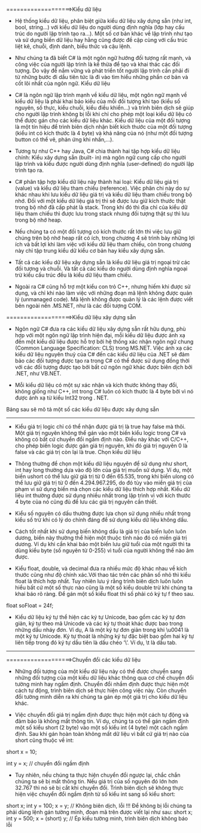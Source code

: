 ===================>Kiểu dữ liệu

- Hệ thống kiểu dữ liệu, phân biệt giữa kiểu dữ liệu xây dựng
sẵn (như int, bool, string…) với kiểu dữ liệu do người dùng định nghĩa (lớp hay cấu trúc
do người lập trình tạo ra...). Một số cơ bản khác về lập trình như tạo và sử dụng biến dữ
liệu hay hằng cũng được đề cập cùng với cấu trúc liệt kê, chuỗi, định danh, biểu thức và
cậu lệnh.

- Như chúng ta đã biết C# là một ngôn ngữ hướng đối tượng rất mạnh, và công việc của
người lập trình là kế thừa để tạo và khai thác các đối tượng. Do vậy để nắm vững và
phát triển tốt người lập trình cần phải đi từ những bước đi dầu tiên tức là đi vào tìm hiểu
những phần cơ bản và cốt lõi nhất của ngôn ngữ.
Kiểu dữ liệu

- C# là ngôn ngữ lập trình mạnh về kiểu dữ liệu, một ngôn ngữ mạnh về kiểu dữ liệu là
phải khai báo kiểu của mỗi đối tượng khi tạo (kiểu số nguyên, số thực, kiểu chuỗi, kiểu
điều khiển...) và trình biên dịch sẽ giúp cho người lập trình không bị lỗi khi chỉ cho phép
một loại kiểu dữ liệu có thể được gán cho các kiểu dữ liệu khác. Kiểu dữ liệu của một
đối tượng là một tín hiệu để trình biên dịch nhận biết kích thước của một đối tượng (kiểu
int có kích thước là 4 byte) và khả năng của nó (như một đối tượng button có thể vẽ,
phản ứng khi nhấn,...).

- Tương tự như C++ hay Java, C# chia thành hai tập hợp kiểu dữ liệu chính: Kiểu xây
dựng sẵn (built- in) mà ngôn ngữ cung cấp cho người lập trình và kiểu được người dùng
định nghĩa (user-defined) do người lập trình tạo ra.

- C# phân tập hợp kiểu dữ liệu này thành hai loại: Kiểu dữ liệu giá trị (value) và kiểu dữ
liệu tham chiếu (reference). Việc phân chi này do sự khác nhau khi lưu kiểu dữ liệu giá
trị và kiểu dữ liệu tham chiếu trong bộ nhớ. Đối với một kiểu dữ liệu giá trị thì sẽ được
lưu giữ kích thước thật trong bộ nhớ đã cấp phát là stack. Trong khi đó thì địa chỉ của
kiểu dữ liệu tham chiếu thì được lưu trong stack nhưng đối tượng thật sự thì lưu trong
bộ nhớ heap.

- Nếu chúng ta có một đối tượng có kích thước rất lớn thì việc lưu giữ chúng trên bộ nhớ
heap rất có ích, trong chương 4 sẽ trình bày những lợi ích và bất lợi khi làm việc với 
kiểu dữ liệu tham chiếu, còn trong chương này chỉ tập trung kiểu dữ kiểu cơ bản hay
kiểu xây dựng sẵn.

- Tất cả các kiểu dữ liệu xây dựng sẵn là kiểu dữ liệu giá trị ngoại trừ các đối tượng và
chuỗi. Và tất cả các kiểu do người dùng định nghĩa ngoại trừ kiểu cấu trúc đều là kiểu
dữ liệu tham chiếu.

- Ngoài ra C# cũng hỗ trợ một kiểu con trỏ C++, nhưng hiếm khi được sử dụng, và chỉ
khi nào làm việc với những đoạn mã lệnh không được quản lý (unmanaged code). Mã
lệnh không được quản lý là các lệnh được viết bên ngoài nền .MS.NET, như là các đối
tượng COM.

===================>Kiểu dữ liệu xây dựng sẵn

- Ngôn ngữ C# đưa ra các kiểu dữ liệu xây dựng sẵn rất hữu dụng, phù hợp với một ngôn
ngữ lập trình hiện đại, mỗi kiểu dữ liệu được ánh xạ đến một kiểu dữ liệu được hỗ trợ
bởi hệ thống xác nhận ngôn ngữ chung (Common Language Specification: CLS) trong
MS.NET. Việc ánh xạ các kiểu dữ liệu nguyên thuỷ của C# đến các kiểu dữ liệu của
.NET sẽ đảm bảo các đối tượng được tạo ra trong C# có thể được sử dụng đồng thời
với các đối tượng được tạo bởi bất cứ ngôn ngữ khác được biên dịch bởi .NET, như
VB.NET.

- Mỗi kiểu dữ liệu có một sự xác nhận và kích thước không thay đổi, không giống như
C++, int trong C# luôn có kích thước là 4 byte bởi vì nó được ánh xạ từ kiểu Int32 trong
. NET.

Bảng sau sẽ mô tả một số các kiểu dữ liệu được xây dựng sẵn
******************************************************************

- Kiểu giá trị logic chỉ có thể nhận được giá trị là true hay false mà thôi. Một giá trị
nguyên không thể gán vào một biến kiểu logic trong C# và không có bất cứ chuyển đổi
ngầm định nào. Điều này khác với C/C++, cho phép biến logic được gán giá trị
nguyên, khi đó giá trị nguyên 0 là false và các giá trị còn lại là true.
Chọn kiểu dữ liệu

- Thông thường để chọn một kiểu dữ liệu nguyên để sử dụng như short, int hay long
thường dựa vào độ lớn của giá trị muốn sử dụng. Ví dụ, một biến ushort có thể lưu giữ
giá trị từ 0 đến 65.535, trong khi biến ulong có thể lưu giữ giá trị từ 0 đến 4.294.967.295,
do đó tùy vào miền giá trị của phạm vi sử dụng biến mà chọn các kiểu dữ liệu thích hợp
nhất. Kiểu dữ liệu int thường được sử dụng nhiều nhất trong lập trình vì với kích thước
4 byte của nó cũng đủ để lưu các giá trị nguyên cần thiết.

- Kiểu số nguyên có dấu thường được lựa chọn sử dụng nhiều nhất trong kiểu số trừ khi
có lý do chính đáng để sử dụng kiểu dữ liệu không dấu.

- Cách tốt nhất khi sử dụng biến không dấu là giá trị của biến luôn luôn dương, biến này
thường thể hiện một thuộc tính nào đó có miền giá trị dương. Ví dụ khi cần khai báo
một biến lưu giữ tuổi của một người thì ta dùng kiểu byte (số nguyên từ 0-255) vì tuổi
của người không thể nào âm được.

- Kiểu float, double, và decimal đưa ra nhiều mức độ khác nhau về kích thước cũng như
độ chính xác.Với thao tác trên các phân số nhỏ thì kiểu float là thích hợp nhất. Tuy nhiên
lưu ý rằng trình biên dịch luôn luôn hiểu bất cứ một số thực nào cũng là một số kiểu
double trừ khi chúng ta khai báo rõ ràng. Để gán một số kiểu float thì số phải có ký tự f
theo sau.

float soFloat = 24f;

- Kiểu dữ liệu ký tự thể hiện các ký tự Unicode, bao gồm các ký tự đơn giản, ký tự theo
mã Unicode và các ký tự thoát khác được bao trong những dấu nháy đơn. Ví dụ, A là
một ký tự đơn giản trong khi \u0041 là một ký tự Unicode. Ký tự thoát là những ký tự
đặc biệt bao gồm hai ký tự liên tiếp trong đó ký tự dầu tiên là dấu chéo ‘\’. Ví dụ, \t là
dấu tab. 

************************************************************************

===================>Chuyển đổi các kiểu dữ liệu

- Những đối tượng của một kiểu dữ liệu này có thể được chuyển sang những đối tượng
của một kiểu dữ liệu khác thông qua cơ chế chuyển đổi tường minh hay ngầm định.
Chuyển đổi nhầm định được thực hiện một cách tự động, trình biên dịch sẽ thực hiện
công việc này. Còn chuyển đổi tường minh diễn ra khi chúng ta gán ép một giá trị cho
kiểu dữ liệu khác.

- Việc chuyển đổi giá trị ngầm định được thực hiện một cách tự động và đảm bảo là không
mất thông tin. Ví dụ, chúng ta có thể gán ngầm định một số kiểu short (2 byte) vào một
số kiểu int (4 byte) một cách ngầm định. Sau khi gán hoàn toàn không mất dữ liệu vì bất
cứ giá trị nào của short cũng thuộc về int:

short x = 10;

int y = x; // chuyển đổi ngầm định

- Tuy nhiên, nếu chúng ta thực hiện chuyển đổi ngược lại, chắc chắn chúng ta sẽ bị mất
thông tin. Nếu giá trị của số nguyên đó lớn hơn 32.767 thì nó sẽ bị cắt khi chuyển đổi.
Trình biên dịch sẽ không thực hiện việc chuyển đổi ngầm định từ số kiểu int sang số
kiểu short:

short x;
int y = 100;
x = y; // Không biên dịch, lỗi !!!
Để không bị lỗi chúng ta phải dùng lệnh gán tường minh, đoạn mã trên được viết lại như
sau:
short x;
int y = 500;
x = (short) y; // Ép kiểu tường minh, trình biên dịch không
báo lỗi

